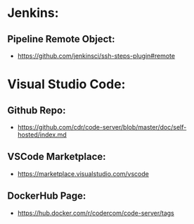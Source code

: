 # Jenkins:

## Pipeline Remote Object:
- https://github.com/jenkinsci/ssh-steps-plugin#remote

# Visual Studio Code:

## Github Repo:
- https://github.com/cdr/code-server/blob/master/doc/self-hosted/index.md

## VSCode Marketplace:
- https://marketplace.visualstudio.com/vscode

## DockerHub Page:
- https://hub.docker.com/r/codercom/code-server/tags